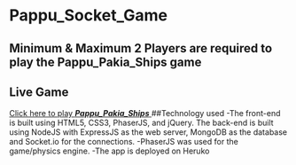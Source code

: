 # Pappu_Socket_Game
## Minimum & Maximum **2 Players** are required to play the **Pappu_Pakia_Ships** game
## Live Game
[Click here to play **_Pappu_Pakia_Ships_** ](https://pappu-pakia-ships.herokuapp.com)
##Technology used
-The front-end is built using HTML5, CSS3, PhaserJS, and jQuery. The back-end is built using NodeJS with ExpressJS as the web server, MongoDB as the database and Socket.io for the connections.
-PhaserJS was used for the game/physics engine.
-The app is deployed on Heruko
